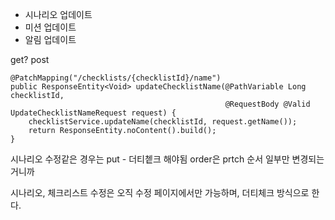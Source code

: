 - 시나리오 업데이트
- 미션 업데이트
- 알림 업데이트


get? post


```
@PatchMapping("/checklists/{checklistId}/name")
public ResponseEntity<Void> updateChecklistName(@PathVariable Long checklistId,
                                                @RequestBody @Valid UpdateChecklistNameRequest request) {
    checklistService.updateName(checklistId, request.getName());
    return ResponseEntity.noContent().build();
}

```


시나리오 수정같은 경우는 put - 더티쳍크 해야됨
order은 prtch 순서 일부만 변경되는거니까

시나리오, 체크리스트 수정은 오직 수정 페이지에서만 가능하며, 더티체크 방식으로 한다.

